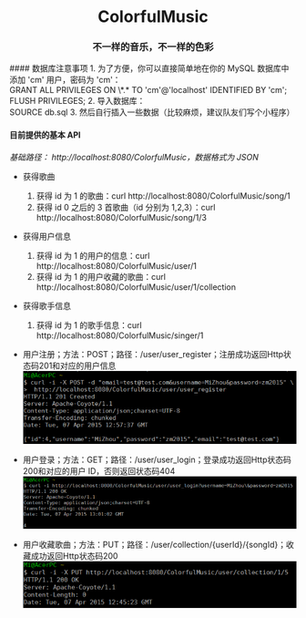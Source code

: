 <h1 style="text-align: center">ColorfulMusic</h1>
<h3 style="text-align: center">不一样的音乐，不一样的色彩</h3>
#### 数据库注意事项
1. 为了方便，你可以直接简单地在你的 MySQL 数据库中添加 'cm' 用户，密码为 'cm'：
<br/>GRANT ALL PRIVILEGES  ON \*.* TO 'cm'@'localhost' IDENTIFIED BY 'cm';
<br/>FLUSH PRIVILEGES;
2. 导入数据库：
<br/>SOURCE db.sql
3. 然后自行插入一些数据（比较麻烦，建议队友们写个小程序）
<br/>

#### 目前提供的基本 API
*基础路径： http://localhost:8080/ColorfulMusic，数据格式为 JSON*

* 获得歌曲
    1. 获得 id 为 1 的歌曲：curl http://localhost:8080/ColorfulMusic/song/1
    2. 获得 id 0 之后的 3 首歌曲（id 分别为 1,2,3）：curl http://localhost:8080/ColorfulMusic/song/1/3
* 获得用户信息
    1. 获得 id 为 1 的用户的信息：curl http://localhost:8080/ColorfulMusic/user/1
    2. 获得 id 为 1 的用户收藏的歌曲：curl http://localhost:8080/ColorfulMusic/user/1/collection
* 获得歌手信息
    1. 获得 id 为 1 的歌手信息：curl http://localhost:8080/ColorfulMusic/singer/1

* 用户注册；方法：POST；路径：/user/user_register；注册成功返回Http状态码201和对应的用户信息
![用户注册](examples/register.png)
* 用户登录；方法：GET；路径：/user/user_login；登录成功返回Http状态码200和对应的用户 ID，否则返回状态码404
![用户登录](examples/login.png)

* 用户收藏歌曲；方法：PUT；路径：/user/collection/{userId}/{songId}；收藏成功返回Http状态码200
![收藏](examples/collect.png)